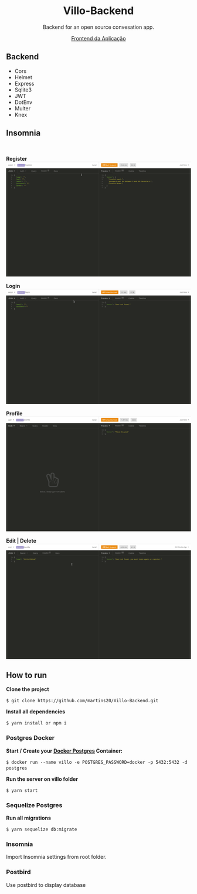<h1 align="center">Villo-Backend</h1>
<p align="center">Backend for an open source convesation app.</p>
<p align="center"><a href="https://github.com/vmnog/villo-frontend">Frontend da Aplicação</a></p>

## Backend

<ul>
<li>Cors</li>
<li>Helmet</li>
<li>Express</li>
<li>Sqlite3</li>
<li>JWT</li>
<li>DotEnv</li>
<li>Multer</li>
<li>Knex</li>
</ul>

<h2>Insomnia</h2>
<br>

<strong>Register</strong>
<img src="https://github.com/martins20/Villo-Backend/blob/newMaster/assets/Register.gif" alt="Register">

<strong>Login</strong>
<img src="https://github.com/martins20/Villo-Backend/blob/newMaster/assets/Login.gif" alt="Login">

<strong>Profile</strong>
<img src="https://github.com/martins20/Villo-Backend/blob/newMaster/assets/Profile.gif" alt="Profile">

<strong>Edit | Delete</strong>
<img src="https://github.com/martins20/Villo-Backend/blob/newMaster/assets/Edit|Delete.gif" alt="Edit|Delete">


## How to run

<b>Clone the project</b>

```
$ git clone https://github.com/martins20/Villo-Backend.git
```

<b>Install all dependencies</b>

```
$ yarn install or npm i
```

### Postgres Docker

<b>Start / Create your <a href="https://hub.docker.com/_/postgres">Docker Postgres</a> Container:</b>

```
$ docker run --name villo -e POSTGRES_PASSWORD=docker -p 5432:5432 -d postgres
```

<b>Run the server on villo folder</b>

```
$ yarn start

```

### Sequelize Postgres

<b>Run all migrations</b>

```
$ yarn sequelize db:migrate
```

### Insomnia

Import Insomnia settings from root folder.

### Postbird

Use postbird to display database
